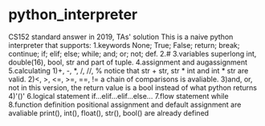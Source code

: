 # python_interpreter
CS152 standard answer in 2019, TAs' solution
This is a naive python interpreter that supports:
1.keywords
None; True; False; return; break; continue; if; elif; else; while; and; or; not; def.
2.#
3.variables
superlong int, double(16), bool, str and part of tuple.
4.assignment and augassignment
5.calculating
1)+, -, *, /, //, %
notice that str + str, str * int and int * str are valid.
2)<, >, <=, >=, ==, !=
a chain of comparisons is avaliable.
3)and, or, not
in this version, the return value is a bool instead of what python returns
4)'()'
6.logical statement
if...elif...elif...else...
7.flow statement
while
8.function definition
positional assignment and default assignment are avaliable
print(), int(), float(), str(), bool() are already defined